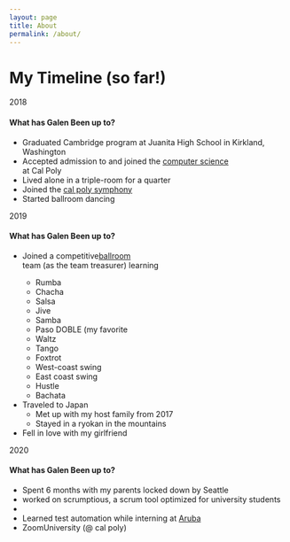 ```yaml
---
layout: page
title: About
permalink: /about/
---
```


<link rel='stylesheet' href='https://fonts.googleapis.com/css?family=Open+Sans:299,400,700,800'><link rel="stylesheet" href="/assets/css/style.css">
<link rel="stylesheet" href="/assets/css/normalize.min.cs">
<link rel='stylesheet' href='/assets/css/swiper.min.css'>
<!-- partial:index.partial.html -->
<div class="container">
  <h1 class="title">My Timeline (so far!)</h1>
  <div class="timeline">
    <div class="swiper-container">
      <div class="swiper-wrapper">
        <div class="swiper-slide" style="background-image: url(https://unsplash.it/1920/500?image=118" data-year="2018">
          <div class="swiper-slide-content"><span class="timeline-year">2018</span>
            <h4 class="timeline-title">What has Galen Been up to?</h4>
            <p class="timeline-text"> 
              <ul> 
                <li>		Graduated Cambridge program at Juanita High School in Kirkland, Washington</li>
                <li>  Accepted admission to and joined the <a href="https://csc.calpoly.edu/">computer science </a></li>
                <program>at Cal Poly </program>
                <li>Lived alone in a triple-room for a quarter </li>
                <li>Joined the <a href="https://symphony.calpoly.edu/">cal poly symphony </a></li>
                <li>Started ballroom dancing</li>
              </ul>
            </p>
          </div>
        </div>
        <div class="swiper-slide" style="background-image: url(https://unsplash.it/1920/500?image=119" data-year="2019">
          <div class="swiper-slide-content"><span class="timeline-year">2019</span>
            <h4 class="timeline-title">What has Galen Been up to?</h4>
            <p class="timeline-text"> 
              <ul> 
                <li>	Joined a competitive<a href="https://www.instagram.com/calpoly_ballroom/?hl=en">ballroom</a></li>
                <dancing>team (as the team treasurer) learning
                  <ul>
                    <li> Rumba</li>
                    <li> Chacha</li>
                    <li> Salsa</li>
                    <li> Jive </li>
                    <li> Samba </li>
                    <li> Paso DOBLE (my favorite</li>
                    <li> Waltz</li>
                    <li> Tango</li>
                    <li> Foxtrot </li>
                    <li> West-coast swing</li>
                    <li> East coast swing</li>
                    <li> Hustle</li>
                    <li> Bachata</li>
                  </ul>
                </dancing>
                <li> Traveled to Japan
                  <ul>
                    <li> Met up with my host family from 2017</li>
                    <li> Stayed in a ryokan in the mountains</li>
                  </ul>
                </li>
                <li> Fell in love with my girlfriend</li>
              </ul>
            </p>
          </div>
        </div>
        <div class="swiper-slide" style="background-image: url(https://unsplash.it/1920/500?image=120" data-year="2020">
          <div class="swiper-slide-content"><span class="timeline-year">2020</span>
            <h4 class="timeline-title">What has Galen Been up to?</h4>
            <p class="timeline-text"> 
              <ul>
                <li>Spent 6 months with my parents locked down by Seattle</li>
                <li>worked on scrumptious, a scrum tool optimized for university students</li>
                <li> </li>
                <li>Learned test automation while interning at <a href="https://www.arubanetworks.com/">Aruba</a></li>
                <li>ZoomUniversity (@ cal poly) </li>
              </ul>
            </p>
          </div>
        </div>
      </div>
      <div class="swiper-button-prev"></div>
      <div class="swiper-button-next"></div>
      <div class="swiper-pagination"></div>
    </div>
  </div>
</div>
<!-- partial -->

<script src='https://cdnjs.cloudflare.com/ajax/libs/Swiper/3.4.2/js/swiper.min.js'></script>
<script  src="/assets/js/script.js"></script>